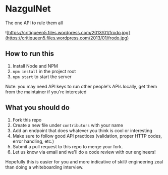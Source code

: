 # NazgulNet
The one API to rule them all

![https://critiqueen5.files.wordpress.com/2013/01/frodo.jpg](https://critiqueen5.files.wordpress.com/2013/01/frodo.jpg)

## How to run this

1. Install Node and NPM
2. `npm install` in the project root
3. `npm start` to start the server

Note: you may need API keys to run other people's APIs locally, get them from the maintainer if you're interested

## What you should do

1. Fork this repo
2. Create a new file under `contributors` with your name
3. Add an endpoint that does whatever you think is cool or interesting
4. Make sure to follow good API practices (validation, proper HTTP codes, error handling, etc.)
5. Submit a pull request to this repo to merge your fork.
6. Let us know via email and we'll do a code review with our engineers!

Hopefully this is easier for you and more indicative of skill/ engineering zeal than doing a whiteboarding interview.
